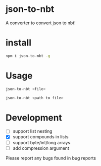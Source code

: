 # json-to-nbt
A converter to convert json to nbt!

# install
```bash
npm i json-to-nbt -g
```

# Usage
```bash
json-to-nbt <file>
```
```bash
json-to-nbt <path to file>
```
# Development
- [ ] support list nesting
- [x] support compounds in lists
- [ ] support byte/int/long arrays
- [ ] add compression argument

Please report any bugs found in bug reports

